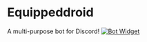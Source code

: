 # Equippeddroid
A multi-purpose bot for Discord!
[![Bot Widget](https://discordbots.org/api/widget/:470989648747954176.svg)](https://discordbots.org/bot/470989648747954176)
